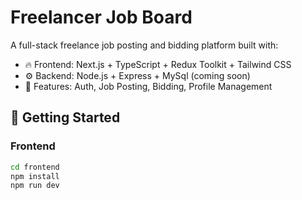 # Freelancer Job Board

A full-stack freelance job posting and bidding platform built with:

- 🔥 Frontend: Next.js + TypeScript + Redux Toolkit + Tailwind CSS
- ⚙️ Backend: Node.js + Express + MySql (coming soon)
- 🔐 Features: Auth, Job Posting, Bidding, Profile Management

## 🚀 Getting Started

### Frontend

```bash
cd frontend
npm install
npm run dev
